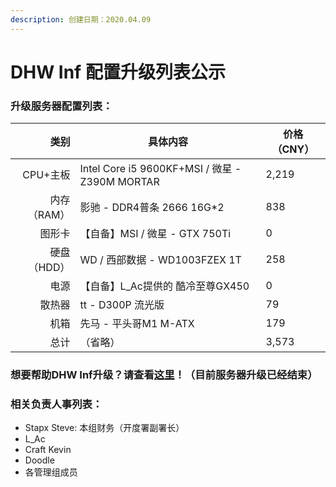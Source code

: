 ```yaml
---
description: 创建日期：2020.04.09
---
```


# DHW Inf 配置升级列表公示

### 升级服务器配置列表：

|      类别 | 具体内容                                         | 价格（CNY） |
| ------: | -------------------------------------------- | ------- |
|  CPU+主板 | Intel Core i5 9600KF+MSI / 微星 - Z390M MORTAR | 2,219   |
| 内存（RAM） | 影驰 - DDR4普条 2666 16G\*2                      | 838     |
|     图形卡 | 【自备】MSI / 微星 - GTX 750Ti                     | 0       |
| 硬盘（HDD） | WD / 西部数据 - WD1003FZEX 1T                    | 258     |
|      电源 | 【自备】L\_Ac提供的 酷冷至尊GX450                   | 0       |
|     散热器 | tt - D300P 流光版                               | 79      |
|      机箱 | 先马 - 平头哥M1 M-ATX                             | 179     |
|      总计 | （省略）                                         | ‭3,573‬ |

### 想要帮助DHW Inf升级？请查看[这里](inf-updating.md)！（目前服务器升级已经结束）

### 相关负责人事列表：

* Stapx Steve: 本组财务（开度署副署长）
* L\_Ac
* Craft Kevin
* Doodle
* 各管理组成员

